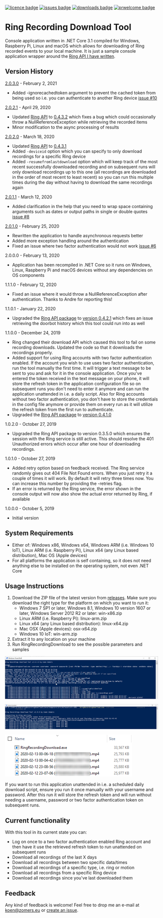[![licence badge]][licence]
[![issues badge]][issues]
[![downloads badge]][downloads]
[![prwelcome badge]][prwelcome]

[licence badge]:https://img.shields.io/badge/license-Apache2-blue.svg
[issues badge]:https://img.shields.io/github/issues/koenzomers/RingRecordingDownload.svg
[downloads badge]:https://img.shields.io/github/downloads/koenzomers/RingRecordingDownload/total.svg
[prwelcome badge]:https://img.shields.io/badge/PRs-welcome-brightgreen.svg?style=flat-square

[licence]:https://github.com/koenzomers/RingRecordingDownload/blob/master/LICENSE.md
[issues]:https://github.com/koenzomers/RingRecordingDownload/issues
[downloads]:https://github.com/koenzomers/RingRecordingDownload/releases
[prwelcome]:http://makeapullrequest.com

# Ring Recording Download Tool
Console application written in .NET Core 3.1 compiled for Windows, Raspberry Pi, Linux and macOS which allows for downloading of Ring recorded events to your local machine. It is just a sample console application wrapper around the [Ring API I have written](https://github.com/KoenZomers/RingApi).

## Version History

[2.0.3.0](https://github.com/KoenZomers/RingRecordingDownload/releases/tag/2.0.3.0) - February 2, 2021

- Added -ignorecachedtoken argument to prevent the cached token from being used so i.e. you can authenticate to another Ring device [issue #10](https://github.com/KoenZomers/RingRecordingDownload/issues/10)

[2.0.2.1](https://github.com/KoenZomers/RingRecordingDownload/releases/tag/2.0.2.1) - April 29, 2020

- Updated [Ring API](https://github.com/KoenZomers/RingApi) to [0.4.3.2](https://www.nuget.org/packages/KoenZomers.Ring.Api/0.4.3.2) which fixes a bug which could occasionally throw a NullReferenceException while retrieving the recorded items
- Minor modification to the async processing of results

[2.0.2.0](https://github.com/KoenZomers/RingRecordingDownload/releases/tag/2.0.2.0) - March 18, 2020

- Updated [Ring API](https://github.com/KoenZomers/RingApi) to [0.4.3.1](https://www.nuget.org/packages/KoenZomers.Ring.Api/0.4.3.1)
- Added `-deviceid` option which you can specify to only download recordings for a specific Ring device
- Added `-resumefromlastdownload` option which will keep track of the most recent successfully downloaded recording and on subsequent runs will only download recordings up to this one (all recordings are downloaded in the order of most recent to least recent) so you can run this multiple times during the day without having to download the same recordings again

[2.0.1.1](https://github.com/KoenZomers/RingRecordingDownload/releases/tag/2.0.1.1) - March 12, 2020

- Added clarification in the help that you need to wrap space containing arguments such as dates or output paths in single or double quotes [issue #8](https://github.com/KoenZomers/RingRecordingDownload/issues/8)

[2.0.1.0](https://github.com/KoenZomers/RingRecordingDownload/releases/tag/2.0.1.0) - February 25, 2020

- Rewritten the application to handle asynchronous requests better
- Added more exception handling around the authentication
- Fixed an issue where two factor authentication would not work [issue #6](https://github.com/KoenZomers/RingRecordingDownload/issues/6)

2.0.0.0 - February 13, 2020

- Application has been recompiled in .NET Core so it runs on Windows, Linux, Raspberry Pi and macOS devices without any dependencies on OS components

1.1.1.0 - February 12, 2020

- Fixed an issue where it would throw a NullReferenceException after authentication. Thanks to Andre for reporting this!

1.1.0.1 - January 22, 2020

- Upgraded the [Ring API package](https://github.com/KoenZomers/RingApi) to [version 0.4.2.1](https://www.nuget.org/packages/KoenZomers.Ring.Api/0.4.2.1) which fixes an issue retrieving the doorbot history which this tool could run into as well

1.1.0.0 - December 24, 2019

- Ring changed their download API which caused this tool to fail on some recording downloads. Updated the code so that it downloads the recordings properly.
- Added support for using Ring accounts with two factor authentication enabled. If the account you wish to use uses two factor authentication, run the tool manually the first time. It will trigger a text message to be sent to you and ask for it in the console application. Once you've entered the token received in the text message on your phone, it will store the refresh token in the application configuration file so on subsequent runs you don't need to enter it anymore and can run the application unattended in i.e. a daily script. Also for Ring accounts without two factor authentication, you don't have to store the credentials in the config file anymore or provide them on every run as it will utilize the refresh token from the first run to authenticate.
- Upgraded the [Ring API package](https://github.com/KoenZomers/RingApi) to [version 0.4.1.0](https://www.nuget.org/packages/KoenZomers.Ring.Api/0.4.1)

1.0.2.0 - October 27, 2019

- Upgraded the Ring API package to version 0.3.5.0 which ensures the session with the Ring service is still active. This should resolve the 401 Unauthorized errors which occur after one hour of downloading recordings.

1.0.1.0 - October 27, 2019

- Added retry option based on feedback received. The Ring service randomly gives out 404 File Not Found errors. When you just retry it a couple of times it will work. By default it will retry three times now. You can increase this number by providing the -retries flag.
- If an error is returned by the Ring service, the error shown in the console output will now also show the actual error returned by Ring, if available

1.0.0.0 - October 5, 2019

- Initial version

## System Requirements

- Either of: Windows x86, Windows x64, Windows ARM (i.e. Windows 10 IoT), Linux ARM (i.e. Raspberry Pi), Linux x64 (any Linux based distribution), Mac OS (Apple devices)
- For all platforms the application is self containing, so it does not need anything else to be installed on the operating system, not even .NET Core

## Usage Instructions

1. Download the ZIP file of the latest version from [releases](https://github.com/KoenZomers/RingRecordingDownload/releases). Make sure you download the right type for the platform on which you want to run it:
   - Windows 7 SP1 or later, Windows 8.1, Windows 10 version 1607 or later, Windows Server 2012 R2 or later: win-x86.zip
   - Linux ARM (i.e. Raspberry Pi): linux-arm.zip
   - Linux x64 (any Linux based distribution): linux-x64.zip
   - Mac OSX (Apple devices): osx-x64.zip
   - Windows 10 IoT: win-arm.zip
2. Extract it to any location on your machine
3. Run RingRecordingDownload to see the possible parameters and samples

![](./Screenshots/CommandLineOptions.png)

![](./Screenshots/SampleExecution.png)

![](./Screenshots/Files.png)

If you want to run this application unattended in i.e. a scheduled daily download script, ensure you run it once manually with your username and password. After this run it will store the refresh token and will run without needing a username, password or two factor authentication token on subsequent runs.

## Current functionality

With this tool in its current state you can:

- Log on once to a two factor authentication enabled Ring account and then have it use the retrieved refresh token to run unattended on subsequent runs
- Download all recordings of the last X days
- Download all recordings between two specific data/times
- Download all recordings of a specific type, i.e. ring or motion
- Download all recordings from a specific Ring device
- Download all recordings since you've last downloaded them

## Feedback

Any kind of feedback is welcome! Feel free to drop me an e-mail at koen@zomers.eu or [create an issue](https://github.com/KoenZomers/RingRecordingDownload/issues).
